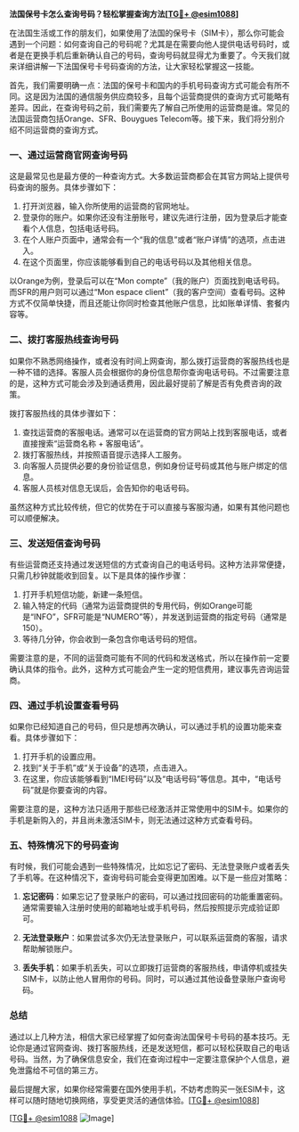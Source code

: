 **法国保号卡怎么查询号码？轻松掌握查询方法[[TG💪+ @esim1088](https://t.me/s/esim1088)]**

在法国生活或工作的朋友们，如果使用了法国的保号卡（SIM卡），那么你可能会遇到一个问题：如何查询自己的号码呢？尤其是在需要向他人提供电话号码时，或者是在更换手机后重新确认自己的号码，查询号码就显得尤为重要了。今天我们就来详细讲解一下法国保号卡号码查询的方法，让大家轻松掌握这一技能。

首先，我们需要明确一点：法国的保号卡和国内的手机号码查询方式可能会有所不同。这是因为法国的通信服务供应商较多，且每个运营商提供的查询方式可能略有差异。因此，在查询号码之前，我们需要先了解自己所使用的运营商是谁。常见的法国运营商包括Orange、SFR、Bouygues Telecom等。接下来，我们将分别介绍不同运营商的查询方式。

### **一、通过运营商官网查询号码**

这是最常见也是最方便的一种查询方式。大多数运营商都会在其官方网站上提供号码查询的服务。具体步骤如下：

1. 打开浏览器，输入你所使用的运营商的官网地址。
2. 登录你的账户。如果你还没有注册账号，建议先进行注册，因为登录后才能查看个人信息，包括电话号码。
3. 在个人账户页面中，通常会有一个“我的信息”或者“账户详情”的选项，点击进入。
4. 在这个页面里，你应该能够看到自己的电话号码以及其他相关信息。

以Orange为例，登录后可以在“Mon compte”（我的账户）页面找到电话号码。而SFR的用户则可以通过“Mon espace client”（我的客户空间）查看号码。这种方式不仅简单快捷，而且还能让你同时检查其他账户信息，比如账单详情、套餐内容等。

### **二、拨打客服热线查询号码**

如果你不熟悉网络操作，或者没有时间上网查询，那么拨打运营商的客服热线也是一种不错的选择。客服人员会根据你的身份信息帮你查询电话号码。不过需要注意的是，这种方式可能会涉及到通话费用，因此最好提前了解是否有免费咨询的政策。

拨打客服热线的具体步骤如下：

1. 查找运营商的客服电话。通常可以在运营商的官方网站上找到客服电话，或者直接搜索“运营商名称 + 客服电话”。
2. 拨打客服热线，并按照语音提示选择人工服务。
3. 向客服人员提供必要的身份验证信息，例如身份证号码或其他与账户绑定的信息。
4. 客服人员核对信息无误后，会告知你的电话号码。

虽然这种方式比较传统，但它的优势在于可以直接与客服沟通，如果有其他问题也可以顺便解决。

### **三、发送短信查询号码**

有些运营商还支持通过发送短信的方式查询自己的电话号码。这种方法非常便捷，只需几秒钟就能收到回复。以下是具体的操作步骤：

1. 打开手机短信功能，新建一条短信。
2. 输入特定的代码（通常为运营商提供的专用代码，例如Orange可能是“INFO”，SFR可能是“NUMERO”等），并发送到运营商的指定号码（通常是150）。
3. 等待几分钟，你会收到一条包含你电话号码的短信。

需要注意的是，不同的运营商可能有不同的代码和发送格式，所以在操作前一定要确认具体的指令。此外，这种方式可能会产生一定的短信费用，建议事先咨询运营商。

### **四、通过手机设置查看号码**

如果你已经知道自己的号码，但只是想再次确认，可以通过手机的设置功能来查看。具体步骤如下：

1. 打开手机的设置应用。
2. 找到“关于手机”或“关于设备”的选项，点击进入。
3. 在这里，你应该能够看到“IMEI号码”以及“电话号码”等信息。其中，“电话号码”就是你要查询的内容。

需要注意的是，这种方法只适用于那些已经激活并正常使用中的SIM卡。如果你的手机是新购入的，并且尚未激活SIM卡，则无法通过这种方式查看号码。

### **五、特殊情况下的号码查询**

有时候，我们可能会遇到一些特殊情况，比如忘记了密码、无法登录账户或者丢失了手机等。在这种情况下，查询号码可能会变得更加困难。以下是一些应对策略：

1. **忘记密码**：如果忘记了登录账户的密码，可以通过找回密码的功能重置密码。通常需要输入注册时使用的邮箱地址或手机号码，然后按照提示完成验证即可。
   
2. **无法登录账户**：如果尝试多次仍无法登录账户，可以联系运营商的客服，请求帮助解锁账户。

3. **丢失手机**：如果手机丢失，可以立即拨打运营商的客服热线，申请停机或挂失SIM卡，以防止他人冒用你的号码。同时，可以通过其他设备登录账户查询号码。

### **总结**

通过以上几种方法，相信大家已经掌握了如何查询法国保号卡号码的基本技巧。无论你是通过官网查询、拨打客服热线，还是发送短信，都可以轻松获取自己的电话号码。当然，为了确保信息安全，我们在查询过程中一定要注意保护个人信息，避免泄露给不可信的第三方。

最后提醒大家，如果你经常需要在国外使用手机，不妨考虑购买一张ESIM卡，这样可以随时随地切换网络，享受更灵活的通信体验。[[TG💪+ @esim1088](https://t.me/s/esim1088)]

[[TG💪+ @esim1088](https://t.me/s/esim1088) ![Image](https://i.postimg.cc/4NQfJmqS/Snipaste-2025-05-13-00-14-12.png)]